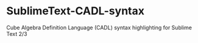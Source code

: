 # SublimeText-CADL-syntax
Cube Algebra Definition Language (CADL) syntax highlighting for Sublime Text 2/3
